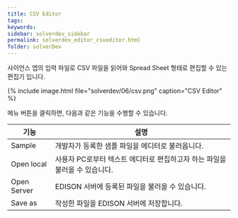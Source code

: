 ```yaml
---
title: CSV Editor
tags: 
keywords:
sidebar: solverdev_sidebar
permalink: solverdev_editor_csveditor.html
folder: solverDev
---
```


사이언스 앱의 입력 파일로 CSV 파일을 읽어와 Spread Sheet 형태로 편집할 수 있는 편집기 입니다.

{% include image.html file="solverdev/06/csv.png" caption="CSV Editor" %}

메뉴 버튼을 클릭하면, 다음과 같은 기능을 수행할 수 있습니다.

|기능|설명|
|--|--|
|Sample|개발자가 등록한 샘플 파일을 에디터로 불러옵니다.|
|Open local|사용자 PC로부터 텍스트 에디터로 편집하고자 하는 파일을 불러올 수 있습니다.|
|Open Server|EDISON 서버에 등록된 파일을 불러올 수 있습니다.|
|Save as |작성한 파일을 EDISON 서버에 저장합니다.|
